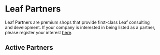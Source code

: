 # Leaf Partners

Leaf Partners are premium shops that provide first-class Leaf consulting and development. If your company is interested in being listed as a partner, please register your interest [here](https://airtable.com/shrCQhat57SApJI2l).

## Active Partners

<community-partners-index/>

